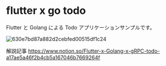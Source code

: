 # flutter x go todo

Flutter と Golang による Todo アプリケーションサンプルです。

![630e7bd87a882d2cebfed00515df1c24](https://user-images.githubusercontent.com/10706586/103474547-5cd2c380-4de8-11eb-83fd-9c0c784d1b2a.gif)

解説記事
https://www.notion.so/Flutter-x-Golang-x-gRPC-todo-a17ae5a46f2b4cb5a167046b7669264f
